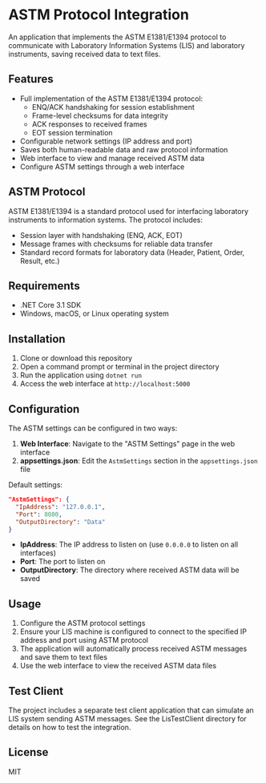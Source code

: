 # ASTM Protocol Integration

An application that implements the ASTM E1381/E1394 protocol to communicate with Laboratory Information Systems (LIS) and laboratory instruments, saving received data to text files.

## Features

- Full implementation of the ASTM E1381/E1394 protocol:
  - ENQ/ACK handshaking for session establishment
  - Frame-level checksums for data integrity
  - ACK responses to received frames
  - EOT session termination
- Configurable network settings (IP address and port)
- Saves both human-readable data and raw protocol information
- Web interface to view and manage received ASTM data
- Configure ASTM settings through a web interface

## ASTM Protocol

ASTM E1381/E1394 is a standard protocol used for interfacing laboratory instruments to information systems. The protocol includes:

- Session layer with handshaking (ENQ, ACK, EOT)
- Message frames with checksums for reliable data transfer
- Standard record formats for laboratory data (Header, Patient, Order, Result, etc.)

## Requirements

- .NET Core 3.1 SDK
- Windows, macOS, or Linux operating system

## Installation

1. Clone or download this repository
2. Open a command prompt or terminal in the project directory
3. Run the application using `dotnet run`
4. Access the web interface at `http://localhost:5000`

## Configuration

The ASTM settings can be configured in two ways:

1. **Web Interface**: Navigate to the "ASTM Settings" page in the web interface
2. **appsettings.json**: Edit the `AstmSettings` section in the `appsettings.json` file

Default settings:

```json
"AstmSettings": {
  "IpAddress": "127.0.0.1",
  "Port": 8080,
  "OutputDirectory": "Data"
}
```

- **IpAddress**: The IP address to listen on (use `0.0.0.0` to listen on all interfaces)
- **Port**: The port to listen on
- **OutputDirectory**: The directory where received ASTM data will be saved

## Usage

1. Configure the ASTM protocol settings
2. Ensure your LIS machine is configured to connect to the specified IP address and port using ASTM protocol
3. The application will automatically process received ASTM messages and save them to text files
4. Use the web interface to view the received ASTM data files

## Test Client

The project includes a separate test client application that can simulate an LIS system sending ASTM messages. See the LisTestClient directory for details on how to test the integration.

## License

MIT
